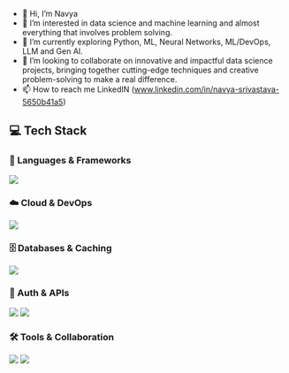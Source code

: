 - 👋 Hi, I’m Navya
- 👀 I’m interested in data science and machine learning and almost everything that involves problem solving.
- 🌱 I’m currently exploring Python, ML, Neural Networks, ML/DevOps, LLM and Gen AI.
- 💞️ I’m looking to collaborate on innovative and impactful data science projects, bringing together cutting-edge techniques and creative problem-solving to make a real difference.
- 📫 How to reach me LinkedIN (www.linkedin.com/in/navya-srivastava-5650b41a5)


## 💻 Tech Stack  

### 🚀 Languages & Frameworks  
<p align="left">
  <img src="https://skillicons.dev/icons?i=javascript,typescript,go,nodejs,express,graphql" />
</p>

### ☁️ Cloud & DevOps  
<p align="left">
  <img src="https://skillicons.dev/icons?i=aws,docker,nginx" />
</p>

### 🗄️ Databases & Caching  
<p align="left">
  <img src="https://skillicons.dev/icons?i=mongodb,redis" />
</p>

### 🔐 Auth & APIs  
<p align="left">
  <img src="https://img.shields.io/badge/JWT-black?style=flat-square&logo=jsonwebtokens&logoColor=white" /> 
  <img src="https://img.shields.io/badge/Swagger-85EA2D?style=flat-square&logo=swagger&logoColor=black" />
</p>

### 🛠️ Tools & Collaboration  
<p align="left">
  <img src="https://skillicons.dev/icons?i=postman" /> 
  <img src="https://img.shields.io/badge/Jira-0052CC?style=flat-square&logo=jira&logoColor=white" />
</p>

<!---
Navya1707/Navya1707 is a ✨ special ✨ repository because its `README.md` (this file) appears on your GitHub profile.
You can click the Preview link to take a look at your changes.
--->
